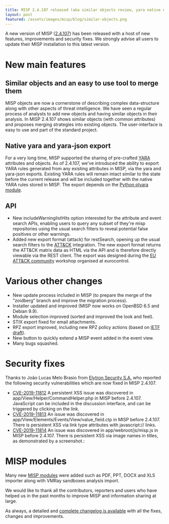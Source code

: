 ```yaml
---
title: MISP 2.4.107 released (aka similar objects review, yara native export)
layout: post
featured: /assets/images/misp/blog/similar-objects.png
---
```


A new version of MISP ([2.4.107](https://github.com/MISP/MISP/tree/v2.4.107)) has been released with a host of new features, improvements and security fixes. We strongly advise all users to update their MISP installation to this latest version.

# New main features

## Similar objects and an easy to use tool to merge them

MISP objects are now a cornerstone of describing complex data-structure along with other aspects of threat intelligence. We have seen a regular process of analysts to add new objects and having similar objects in their analysis. In MISP 2.4.107 shows similar objects (with common attributes) and proposes merging strategies into existing objects. The user-interface is easy to use and part of the standard project.

## Native yara and yara-json export

For a very long time, MISP supported the sharing of pre-crafted [YARA](https://virustotal.github.io/yara/) attributes and objects. As of 2.4.107, we've introduced the ability to export YARA rules generated from any existing attributes in MISP, via the yara and yara-json exports. Existing YARA rules will remain intact similar to the state before the current release and will be included together with the native YARA rules stored in MISP. The export depends on the [Python plyara module](https://github.com/plyara/plyara).

## API

- New includeWarninglistHits option interested for the attribute and event search APIs, enabling users to query any subset of they're misp repositories using the usual search filters to reveal potential false positives or other warnings.
- Added new export format (attack) for restSearch, opening up the usual search filters to the [ATT&CK](https://attack.mitre.org/) integration. The new export format returns the ATT&CK matrix data as HTML via the API and is therefore directly viewable via the REST client. The export was designed during the [EU ATT&CK community](https://www.attack-community.org/) workshop organised at eurocontrol.


# Various other changes

- New update process included in MISP (to prepare the merge of the "zoidberg" branch and improve the migration process).
- Installer updated and improved (MISP now works on OpenBSD 6.5 and Debian 9.9).
- Module selection improved (sorted and improved the look and feel).
- STIX export fixed for email attachments.
- RPZ export improved, including new RPZ policy actions (based on [IETF draft](https://tools.ietf.org/html/draft-vixie-dnsop-dns-rpz-00)).
- New button to quickly extend a MISP event added in the event view.
- Many bugs squashed.

# Security fixes

Thanks to João Lucas Melo Brasio from [Elytron Security S.A.](https://elytronsecurity.com) who reported the following security vulnerabilities which are now fixed in MISP 2.4.107.

- [CVE-2019-11812](https://cve.circl.lu/cve/CVE-2019-11812) A persistent XSS issue was discovered in app/View/Helper/CommandHelper.php in MISP before 2.4.107. JavaScript can be included in the discussion interface, and can be triggered by clicking on the link.
- [CVE-2019-11813](https://cve.circl.lu/cve/CVE-2019-11813) An issue was discovered in app/View/Elements/Events/View/value_field.ctp in MISP before 2.4.107. There is persistent XSS via link type attributes with javascript:// links.
- [CVE-2019-11814](https://cve.circl.lu/cve/CVE-2019-11814) An issue was discovered in app/webroot/js/misp.js in MISP before 2.4.107. There is persistent XSS via image names in titles, as demonstrated by a screenshot.:

# MISP modules

Many new [MISP modules](https://github.com/MISP/misp-modules) were added such as PDF, PPT, DOCX and XLS importer along with VMRay sandboxes analysis import.

We would like to thank all the contributors, reporters and users who have helped us in the past months to improve MISP and information sharing at large.

As always, a detailed and [complete changelog is available](http://www.misp-project.org/Changelog.txt) with all the fixes, changes and improvements.



